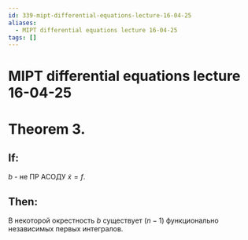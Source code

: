 ```yaml
---
id: 339-mipt-differential-equations-lecture-16-04-25
aliases:
  - MIPT differential equations lecture 16-04-25
tags: []
---
```


# MIPT differential equations lecture 16-04-25

# Theorem 3.

## If:

$b$ - не ПР АСОДУ $\dot{x} = f$.

## Then:
В некоторой окрестность $b$ существует $(n-1)$ функционально независимых первых
интегралов.


